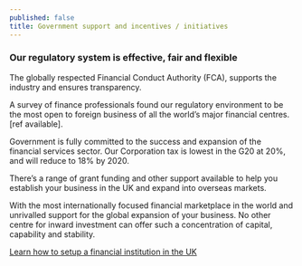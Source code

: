 ```yaml
---
published: false
title: Government support and incentives / initiatives
---
```

### Our regulatory system is effective, fair and flexible

The globally respected Financial Conduct Authority (FCA), supports the industry and ensures transparency.

A survey of finance professionals found our regulatory environment to be the most open to foreign business of all the world’s major financial centres. [ref available].

Government is fully committed to the success and expansion of the financial services sector. Our Corporation tax is lowest in the G20 at 20%, and will reduce to 18% by 2020.  

There’s a range of grant funding and other support available to help you establish your business in the UK and expand into overseas markets.  

With the most internationally focused financial marketplace in the world and unrivalled support for the global expansion of your business. No other centre for inward investment can offer such a concentration of capital, capability and stability.


[Learn how to setup a financial institution in the UK](https://www.gov.uk/government/publications/guide-to-establishing-a-financial-services-institution-in-the-uk)
